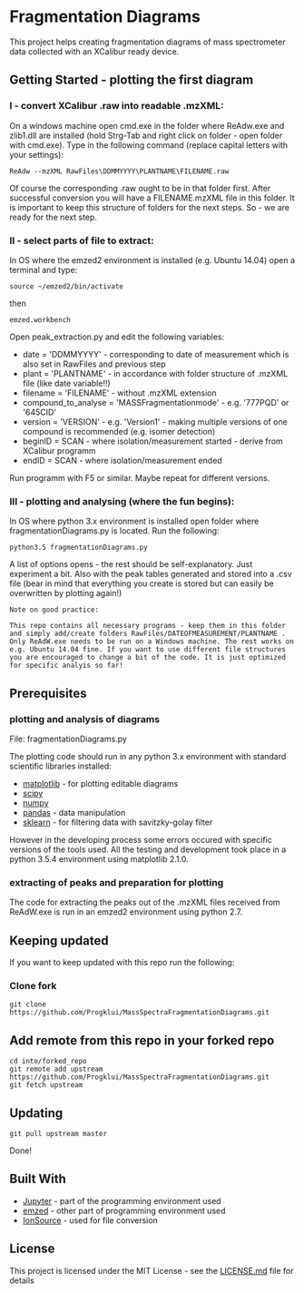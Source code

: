 # Fragmentation Diagrams

This project helps creating fragmentation diagrams of mass spectrometer data collected with an XCalibur ready device.

## Getting Started - plotting the first diagram

### I - convert XCalibur .raw into readable .mzXML:

On a windows machine open cmd.exe in the folder where ReAdw.exe and zlib1.dll are installed (hold Strg-Tab and right click on folder - open folder with cmd.exe). Type in the following command (replace capital letters with your settings):

```
ReAdw --mzXML RawFiles\DDMMYYYY\PLANTNAME\FILENAME.raw
```

Of course the corresponding .raw ought to be in that folder first. After successful conversion you will have a FILENAME.mzXML file in this folder. It is important to keep this structure of folders for the next steps. So - we are ready for the next step.

### II - select parts of file to extract:

In OS where the emzed2 environment is installed (e.g. Ubuntu 14.04) open a terminal and type:

```
source ~/emzed2/bin/activate
```
then
```
emzed.workbench
```

Open peak_extraction.py and edit the following variables:

* date = 'DDMMYYYY' - corresponding to date of measurement which is also set in RawFiles and previous step
* plant = 'PLANTNAME' - in accordance with folder structure of .mzXML file (like date variable!!)
* filename = 'FILENAME' - without .mzXML extension
* compound_to_analyse = 'MASSFragmentationmode' - e.g. '777PQD' or '645CID'
* version = 'VERSION' - e.g. 'Version1' - making multiple versions of one compound is recommended (e.g. isomer detection)
* beginID = SCAN - where isolation/measurement started - derive from XCalibur programm
* endID = SCAN - where isolation/measurement ended

Run programm with F5 or similar. Maybe repeat for different versions.

### III - plotting and analysing (where the fun begins):

In OS where python 3.x environment is installed open folder where fragmentationDiagrams.py is located. Run the following:

```
python3.5 fragmentationDiagrams.py
```

A list of options opens - the rest should be self-explanatory. Just experiment a bit. Also with the peak tables generated and stored into a .csv file (bear in mind that everything you create is stored but can easily be overwritten by plotting again!)

```
Note on good practice: 
```
```
This repo contains all necessary programs - keep them in this folder and simply add/create folders RawFiles/DATEOFMEASUREMENT/PLANTNAME . Only ReAdW.exe needs to be run on a Windows machine. The rest works on e.g. Ubuntu 14.04 fine. If you want to use different file structures you are encouraged to change a bit of the code. It is just optimized for specific analyis so far!
```

## Prerequisites

### plotting and analysis of diagrams 

File: fragmentationDiagrams.py

The plotting code should run in any python 3.x environment with standard scientific libraries installed:

* [matplotlib](https://matplotlib.org/users/installing.html) - for plotting editable diagrams
* [scipy](https://www.scipy.org/)
* [numpy](http://www.numpy.org/)
* [pandas](https://pandas.pydata.org/) - data manipulation
* [sklearn](http://scikit-learn.org/) - for filtering data with savitzky-golay filter

However in the developing process some errors occured with specific versions of the tools used. All the testing and development took place in a python 3.5.4 environment using matplotlib 2.1.0. 

### extracting of peaks and preparation for plotting

The code for extracting the peaks out of the .mzXML files received from ReAdW.exe is run in an emzed2 environment using python 2.7.

## Keeping updated

If you want to keep updated with this repo run the following:

### Clone fork

```
git clone https://github.com/Progklui/MassSpectraFragmentationDiagrams.git
```

## Add remote from this repo in your forked repo
 
```
cd into/forked_repo
git remote add upstream https://github.com/Progklui/MassSpectraFragmentationDiagrams.git
git fetch upstream
```

## Updating

```
git pull upstream master
```

Done!

## Built With

* [Jupyter](http://jupyter.org/) - part of the programming environment used
* [emzed](http://emzed.ethz.ch/) - other part of programming environment used
* [IonSource](http://www.ionsource.com/functional_reviews/readw/t2x_update_readw.htm) - used for file conversion

## License

This project is licensed under the MIT License - see the [LICENSE.md](LICENSE.md) file for details


